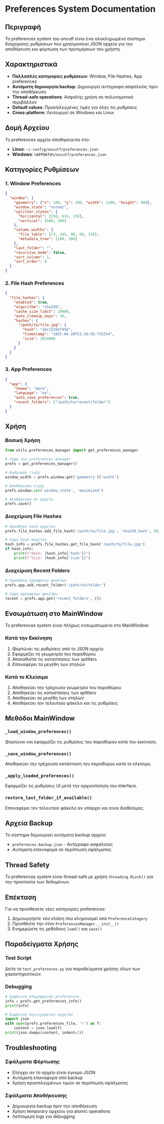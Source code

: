 # Preferences System Documentation

## Περιγραφή

Το preferences system του oncutf είναι ένα ολοκληρωμένο σύστημα διαχείρισης ρυθμίσεων που χρησιμοποιεί JSON αρχεία για την αποθήκευση και φόρτωση των προτιμήσεων του χρήστη.

## Χαρακτηριστικά

- **Πολλαπλές κατηγορίες ρυθμίσεων**: Window, File Hashes, App preferences
- **Αυτόματη δημιουργία backup**: Δημιουργεί αντίγραφα ασφαλείας πριν την αποθήκευση
- **Thread-safe operations**: Ασφαλής χρήση σε πολυνηματικό περιβάλλον
- **Default values**: Προεπιλεγμένες τιμές για όλες τις ρυθμίσεις
- **Cross-platform**: Λειτουργεί σε Windows και Linux

## Δομή Αρχείου

Το preferences αρχείο αποθηκεύεται στο:
- **Linux**: `~/.config/oncutf/preferences.json`
- **Windows**: `%APPDATA%/oncutf/preferences.json`

## Κατηγορίες Ρυθμίσεων

### 1. Window Preferences
```json
{
  "window": {
    "geometry": {"x": 100, "y": 100, "width": 1200, "height": 900},
    "window_state": "normal",
    "splitter_states": {
      "horizontal": [250, 674, 250],
      "vertical": [500, 300]
    },
    "column_widths": {
      "file_table": [23, 345, 80, 60, 130],
      "metadata_tree": [180, 500]
    },
    "last_folder": "",
    "recursive_mode": false,
    "sort_column": 1,
    "sort_order": 0
  }
}
```

### 2. File Hash Preferences
```json
{
  "file_hashes": {
    "enabled": true,
    "algorithm": "sha256",
    "cache_size_limit": 10000,
    "auto_cleanup_days": 30,
    "hashes": {
      "/path/to/file.jpg": {
        "hash": "abc123def456",
        "timestamp": "2025-06-20T21:26:56.733254",
        "size": 1024000
      }
    }
  }
}
```

### 3. App Preferences
```json
{
  "app": {
    "theme": "dark",
    "language": "en",
    "auto_save_preferences": true,
    "recent_folders": ["/path/to/recent/folder"]
  }
}
```

## Χρήση

### Βασική Χρήση
```python
from utils.preferences_manager import get_preferences_manager

# Λήψη του preferences manager
prefs = get_preferences_manager()

# Ανάγνωση τιμής
window_width = prefs.window.get('geometry')['width']

# Αποθήκευση τιμής
prefs.window.set('window_state', 'maximized')

# Αποθήκευση σε αρχείο
prefs.save()
```

### Διαχείριση File Hashes
```python
# Προσθήκη hash αρχείου
prefs.file_hashes.add_file_hash('/path/to/file.jpg', 'sha256_hash', 1024000)

# Λήψη hash αρχείου
hash_info = prefs.file_hashes.get_file_hash('/path/to/file.jpg')
if hash_info:
    print(f"Hash: {hash_info['hash']}")
    print(f"Size: {hash_info['size']}")
```

### Διαχείριση Recent Folders
```python
# Προσθήκη πρόσφατου φακέλου
prefs.app.add_recent_folder('/path/to/folder')

# Λήψη πρόσφατων φακέλων
recent = prefs.app.get('recent_folders', [])
```

## Ενσωμάτωση στο MainWindow

Το preferences system είναι πλήρως ενσωματωμένο στο MainWindow:

### Κατά την Εκκίνηση
1. Φορτώνει τις ρυθμίσεις από το JSON αρχείο
2. Εφαρμόζει τη γεωμετρία του παραθύρου
3. Αποκαθιστά τις καταστάσεις των splitters
4. Επαναφέρει τα μεγέθη των στηλών

### Κατά το Κλείσιμο
1. Αποθηκεύει την τρέχουσα γεωμετρία του παραθύρου
2. Αποθηκεύει τις καταστάσεις των splitters
3. Αποθηκεύει τα μεγέθη των στηλών
4. Αποθηκεύει τον τελευταίο φάκελο και τις ρυθμίσεις

## Μεθόδοι MainWindow

### `_load_window_preferences()`
Φορτώνει και εφαρμόζει τις ρυθμίσεις του παραθύρου κατά την εκκίνηση.

### `_save_window_preferences()`
Αποθηκεύει την τρέχουσα κατάσταση του παραθύρου κατά το κλείσιμο.

### `_apply_loaded_preferences()`
Εφαρμόζει τις ρυθμίσεις UI μετά την αρχικοποίηση του interface.

### `restore_last_folder_if_available()`
Επαναφέρει τον τελευταίο φάκελο αν υπάρχει και είναι διαθέσιμος.

## Αρχεία Backup

Το σύστημα δημιουργεί αυτόματα backup αρχεία:
- `preferences.backup.json` - Αντίγραφο ασφαλείας
- Αυτόματη επαναφορά σε περίπτωση σφάλματος

## Thread Safety

Το preferences system είναι thread-safe με χρήση `threading.RLock()` για την προστασία των δεδομένων.

## Επέκταση

Για να προσθέσετε νέες κατηγορίες preferences:

1. Δημιουργήστε νέα κλάση που κληρονομεί από `PreferenceCategory`
2. Προσθέστε την στον `PreferencesManager.__init__()`
3. Ενημερώστε τις μεθόδους `load()` και `save()`

## Παραδείγματα Χρήσης

### Test Script
Δείτε το `test_preferences.py` για παραδείγματα χρήσης όλων των χαρακτηριστικών.

### Debugging
```python
# Εμφάνιση πληροφοριών preferences
info = prefs.get_preferences_info()
print(info)

# Εμφάνιση περιεχομένου αρχείου
import json
with open(prefs.preferences_file, 'r') as f:
    content = json.load(f)
print(json.dumps(content, indent=2))
```

## Troubleshooting

### Σφάλματα Φόρτωσης
- Ελέγχει αν το αρχείο είναι έγκυρο JSON
- Αυτόματη επαναφορά από backup
- Χρήση προεπιλεγμένων τιμών σε περίπτωση σφάλματος

### Σφάλματα Αποθήκευσης
- Δημιουργία backup πριν την αποθήκευση
- Χρήση temporary αρχείου για atomic operations
- Λεπτομερή logs για debugging
